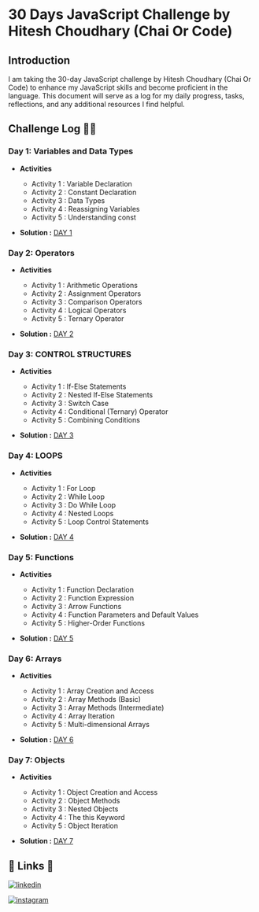 # 30 Days JavaScript Challenge by Hitesh Choudhary (Chai Or Code)

## Introduction

I am taking the 30-day JavaScript challenge by Hitesh Choudhary (Chai Or Code) to enhance my JavaScript skills and become proficient in the language. This document will serve as a log for my daily progress, tasks, reflections, and any additional resources I find helpful.

## Challenge Log 🚀🚀

### Day 1: Variables and Data Types

- **Activities**
  - Activity 1 : Variable Declaration
  - Activity 2 : Constant Declaration
  - Activity 3 : Data Types
  - Activity 4 : Reassigning Variables
  - Activity 5 : Understanding const

- **Solution :** [DAY 1](https://github.com/carzy-zala/30-Days-JS-Chai-Or-Code/tree/main/DAY%201)

### Day 2: Operators

- **Activities**
  - Activity 1 : Arithmetic Operations
  - Activity 2 : Assignment Operators
  - Activity 3 : Comparison Operators
  - Activity 4 : Logical Operators
  - Activity 5 : Ternary Operator

- **Solution :** [DAY 2](https://github.com/carzy-zala/30-Days-JS-Chai-Or-Code/tree/main/DAY%202)

### Day 3: CONTROL STRUCTURES

- **Activities**
  - Activity 1 : If-Else Statements
  - Activity 2 : Nested If-Else Statements
  - Activity 3 : Switch Case
  - Activity 4 : Conditional (Ternary) Operator
  - Activity 5 : Combining Conditions

- **Solution :** [DAY 3](https://github.com/carzy-zala/30-Days-JS-Chai-Or-Code/tree/main/DAY%203)

### Day 4: LOOPS

- **Activities**
  - Activity 1 : For Loop
  - Activity 2 : While Loop
  - Activity 3 : Do While Loop
  - Activity 4 : Nested Loops
  - Activity 5 : Loop Control Statements

- **Solution :** [DAY 4](https://github.com/carzy-zala/30-Days-JS-Chai-Or-Code/tree/main/DAY%204)

### Day 5: Functions

- **Activities**
  - Activity 1 : Function Declaration
  - Activity 2 : Function Expression
  - Activity 3 : Arrow Functions
  - Activity 4 : Function Parameters and Default Values
  - Activity 5 : Higher-Order Functions

- **Solution :** [DAY 5](https://github.com/carzy-zala/30-Days-JS-Chai-Or-Code/tree/main/DAY%205)

### Day 6: Arrays

- **Activities**
  - Activity 1 : Array Creation and Access
  - Activity 2 : Array Methods (Basic)
  - Activity 3 : Array Methods (Intermediate)
  - Activity 4 : Array Iteration
  - Activity 5 : Multi-dimensional Arrays

- **Solution :** [DAY 6](https://github.com/carzy-zala/30-Days-JS-Chai-Or-Code/tree/main/DAY%206)

### Day 7: Objects

- **Activities**
  - Activity 1 : Object Creation and Access
  - Activity 2 : Object Methods
  - Activity 3 : Nested Objects
  - Activity 4 : The this Keyword
  - Activity 5 : Object Iteration

- **Solution :** [DAY 7](https://github.com/carzy-zala/30-Days-JS-Chai-Or-Code/tree/main/DAY%207)

## 🔗 Links 🔗

[![linkedin](https://img.shields.io/badge/linkedin-0A66C2?style=for-the-badge&logo=linkedin&logoColor=white)](https://www.linkedin.com/in/jayrajsinhzala/)

[![instagram](https://img.shields.io/badge/instagram-fa7e1e?style=for-the-badge&logo=instagram&logoColor=white)](https://www.instagram.com/the_jayubha_zala/)
